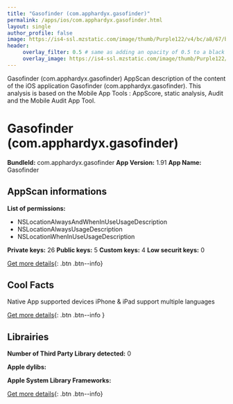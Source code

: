 ```yaml
---
title: "Gasofinder (com.apphardyx.gasofinder)"
permalink: /apps/ios/com.apphardyx.gasofinder.html
layout: single
author_profile: false
image: https://is4-ssl.mzstatic.com/image/thumb/Purple122/v4/bc/a8/67/bca8676b-ae4b-7dac-cab2-09e5402aa90c/AppIcon-1x_U007emarketing-0-8-0-85-220.png/512x512bb.jpg
header: 
     overlay_filter: 0.5 # same as adding an opacity of 0.5 to a black background
     overlay_image: https://is4-ssl.mzstatic.com/image/thumb/Purple122/v4/bc/a8/67/bca8676b-ae4b-7dac-cab2-09e5402aa90c/AppIcon-1x_U007emarketing-0-8-0-85-220.png/512x512bb.jpg
---
```

Gasofinder (com.apphardyx.gasofinder) AppScan description of the content of the iOS application Gasofinder (com.apphardyx.gasofinder). This analysis is based on the Mobile App Tools : AppScore, static analysis, Audit and the Mobile Audit App Tool.

# Gasofinder (com.apphardyx.gasofinder)

**BundleId:** com.apphardyx.gasofinder
**App Version:** 1.91
**App Name:** Gasofinder


## AppScan informations 

**List of permissions:** 
- NSLocationAlwaysAndWhenInUseUsageDescription
- NSLocationAlwaysUsageDescription
- NSLocationWhenInUseUsageDescription
  
  
**Private keys:** 26
**Public keys:** 5
**Custom keys:** 4
**Low securit keys:** 0
  
[Get more details](/pricing.html){: .btn .btn--info}

## Cool Facts

Native App
supported devices iPhone & iPad
support multiple languages
  
[Get more details](/pricing.html){: .btn .btn--info }

## Librairies 
**Number of Third Party Library detected:** 0


**Apple dylibs:**


**Apple System Library Frameworks:**


  
[Get more details](/pricing.html){: .btn .btn--info}

